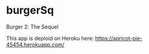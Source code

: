 # burgerSq
Burger 2: The Sequel

This app is deploid on Heroku here: https://apricot-pie-45454.herokuapp.com/
